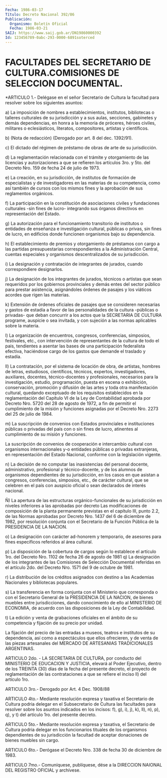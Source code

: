 ```yaml
---
Fecha: 1986-03-17
Título: Decreto Nacional 392/86
Publicación:
  Organismo: Boletín Oficial
  Fecha: 1986-03-21
SAIJ: https://www.saij.gob.ar/DN19860000392
Id: 123456789-0abc-293-0000-6891soterced
---
```

# FACULTADES DEL SECRETARIO DE CULTURA.COMISIONES DE SELECCION DOCUMENTAL.

<a id="1"></a>
*ARTICULO  1.-  Delégase  en el señor Secretario de Cultura la facultad   para  resolver  sobre  los    siguientes    asuntos:

a)  La  imposición  de  nombres  a  establecimientos,  institutos, bibliotecas o  talleres  culturales  de  su  jurisdicción  y a sus aulas,  secciones,  gabinetes  y demás dependencias, en honra a  la memoria  de próceres, héroes civiles,  militares  o  eclesiásticos, literatos, compositores, artistas y científicos.

b) (Nota  de redacción) (Derogado por art. 8 del dec. 1392/91).

c) El  dictado del  régimen  de  préstamo  de  obras  de  arte  de  su jurisdicción.

d) La  reglamentación relacionada con el trámite y otorgamiento de las licencias  y  autorizaciones  a  que  se refieren los artículos 3ro. y 5to. del Decreto Nro. 159 de fecha 24  de julio de 1973.

e) La creación, en su jurisdicción, de institutos  de formación de especialistas y de investigadores en las materias de su competencia, como así también de cursos con los mismos  fines  y la aprobación de sus reglamentos orgánicos.

f) La participación en la constitución de asociaciones civiles  y fundaciones  culturales -sin fines de lucro- integrando sus órganos directivos en representación del Estado.

g)  La  autorización    para   el  funcionamiento  transitorio  de institutos  o  entidades  de enseñanza  e  investigación  cultural, públicas  o  privas,  sin  fines   de  lucro,  en  edificios  donde funcionen organismos bajo su dependencia.

h) El establecimiento de premios y  otorgamiento  de préstamos con cargo  a  las  partidas  presupuestarias  correspondientes    a  la Administración Central, cuentas especiales y organismos descentralizados de su jurisdicción.

i)  La  designación  y  contratación  de  integrantes  de jurados, cuando correspondiere designarlos.

j)  La  designación  de  los  integrantes  de jurados, técnicos  o artistas  que  sean  requeridos  por los gobiernos  provinciales  y demás entes del sector público para prestar asistencia, asignándoles órdenes de pasajes y  los  viáticos  acordes que rigen las materias.

k)  Extensión  de  órdenes oficiales de pasajes que se  consideren necesarias y gastos de  estadía a favor de las personalidades de la cultura -públicas o privadas-  que  deban concurrir a los actos que la SECRETARIA DE CULTURA programe, auspicie  o  sea invitada, y con sujeción a las normas aplicables sobre la materia.

l)    La  organización  de  encuentros,  congresos,  conferencias, simposios,  festivales, etc., con intervención de representantes de la cultura de  todo  el pais, tendientes a asentar las bases de una participación federalista  efectiva, haciéndose cargo de los gastos que demande el traslado y estadía.

ll)  La contratación, por el  sistema  de  locación  de  obra,  de artistas,  hombres  de  letras,  estudiosos, científicos, técnicos, expertos, investigadores, auxiliares,  docentes, técnico-docentes y profesionales,    necesarios   para  la  investigación,    estudio, programación,  puesta  en  escena    o   exhibición,  conservación, promoción  y  difusión  de  las  artes y toda  otra  manifestación cultural, quedando exceptuado de los requisitos  establecidos en la reglamentación  del Capítulo VI de la Ley de Contabilidad  aprobada por Decreto Nro.  5720  del 28 de agosto de 1972, a fin de permitir el cumplimiento de la misión  y  funciones asignadas por el Decreto Nro. 2273 del 25 de julio de 1984.

m)  La  suscripción  de  convenios  con   Estados  provinciales  e instituciones  públicas o privadas del país  con  o  sin  fines  de lucro, atinentes  al  cumplimiento  de  su  misión y funciones.

La suscripción de convenios de cooperación e  intercambio cultural con  organismos internacionales y-o entidades públicas  o  privadas extranjeras,  en representación  del Estado Nacional, conforme con la legislación vigente.

n)  La  decisión  de no computar las  inasistencias  del  personal docente, administrativo,  profesional  y  técnico-docente, y de los alumnos  de  organismos  dependientes  de su jurisdicción,  en  los casos  en que asistan a congresos, conferencias,  simposios,  etc., de carácter  cultural,  que  se  celebren  en  el país con auspicio oficial o sean declarados de interés nacional.

Ñ)  La  apertura  de  las estructuras orgánico-funcionales  de  su jurisdicción en niveles  inferiores  a  las  aprobadas  por decreto  Las    modificaciones  de  composición  de  la  planta  permanente previstas  en  el  capítulo III, punto 2.2, de las Normas aprobadas por Decreto Nro. 1437  del  6  de diciembre de 1982, por resolución conjunta con el Secretario de la  Función Pública de la PRESIDENCIA DE LA NACION.

o)  La  designación  con  carácter  ad-honorem  y  temporario,  de asesores  para fines específicos referidos  al  área  cultural.

p) La disposición  de la cobertura de cargos según lo establece el artículo 1ro. del Decreto  Nro.  1102 de fecha 26 de agosto de 1981  q)  La  designación  de  los  integrantes  de  las  Comisiones  de Selección Documental referidas en  el  artículo  2do.  del  Decreto Nro. 1571 del 9 de octubre de 1981.

r)  La  distribución  de  los créditos asignados con destino a las Academias Nacionales y bibliotecas populares.

s)  La  transferencia en forma  conjunta  con  el  Ministerio  que corresponda o  con  el  Secretario General de la PRESIDENCIA DE LA NACION, de bienes muebles  entre jurisdicciones, dando conocimiento de ello al MINISTERIO DE ECONOMIA, de acuerdo con las disposiciones de la Ley de Contabilidad.

t) La edición y venta de grabaciones  oficiales en el ámbito de su competencia y fijación de su precio por unidad.

La  fijación  del  precio  de las entradas  a  museos,  teatros  e institutos de su dependencia,  así  como  a  espectáculos que ellos ofrecieren,  y de venta de las piezas artesanales  del  MERCADO  DE ARTESANIAS TRADICIONALES ARGENTINAS.

<a id="2"></a>
ARTICULO  2do.  -  LA  SECRETARIA DE CULTURA, por conducto del MINISTERIO DE EDUCACION Y JUSTICIA,  elevará  al  Poder  Ejecutivo, dentro  de  los TREINTA (30) días de la fecha del presente decreto, el proyecto de  reglamentación  de  las  contrataciones  a  que  se refiere el inciso ll) del artículo 1ro.

<a id="3"></a>
ARTICULO 3ro.- Derogado por Art. 4 Dec. 1908/88

<a id="4"></a>
ARTICULO  4to.-  Mediante  resolución  expresa  y  taxativa el Secretario  de  Cultura  podria  delegar  en  el  Subsecretario  de Cultura  las  facultades para resolver sobre los asuntos  indicados en los incisos:  f),  g),  i),  j),  k),  ll), n), p), q), y t) del artículo 1ro. del presente decreto.

<a id="5"></a>
ARTICULO  5to.-  Mediante  resolución  expresa  y taxativa, el Secretario  de Cultura podria delegar en los funcionarios  tituales de los organismos  dependientes  de  su jurisdicción la facultad de aceptar donaciones de bienes muebles sin cargo.

<a id="6"></a>
ARTICULO  6to.-  Derógase  el  Decreto Nro. 338 de fecha 30 de diciembre de 1983.

<a id="7"></a>
ARTICULO  7mo.-  Comuníquese,  publíquese, dése a la DIRECCION NAIONAL DEL REGISTRO OFICIAL y archívese.